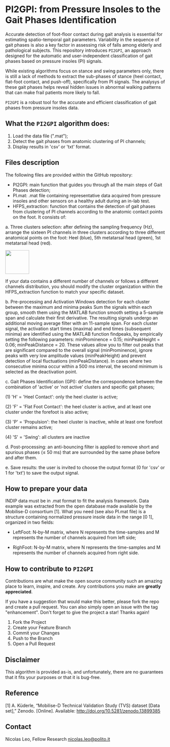 # PI2GPI: from Pressure Insoles to the Gait Phases Identification

<p align="center">


Accurate detection of foot-floor contact during gait analysis is essential for estimating spatio-temporal gait parameters. Variability in the sequence of gait phases is also a key factor in assessing risk of falls among elderly and pathological subjects. This repository introduces ```PI2GPI```, an approach designed for the automatic and user-independent classification of gait phases based on pressure insoles (PI) signals.

While existing algorithms focus on stance and swing parameters only, there is still a lack of methods to extract the sub-phases of stance (heel contact, flat-foot contact, and push-off), specifically from PI signals. The analysys of these gait phases helps reveal hidden issues in abnormal walking patterns that can make frail patients more likely to fall. 

```PI2GPI``` is a robust tool for the accurate and efficient classification of gait phases from pressure insoles data.


## What the ```PI2GPI``` algorithm does:
1.	Load the data file (".mat");
2.	Detect the gait phases from anatomic clustering of PI channels;
3.	Display results in 'csv' or 'txt' format.

## Files description
The following files are provided within the GitHub repository:
- PI2GPI: main function that guides you through all the main steps of Gait Phases detection;
- PI.mat: .mat file containing representative data acquired from pressure insoles and other sensors on a healthy adult during an in-lab test.
- HFPS_extraction: function that contains the detection of gait phases from clustering of PI channels according to the anatomic contact points on the foot. It consists of:</p>
</p>
  a. Three clusters selection: after defining the sampling frequency (Hz), arrange the sixteen PI channels in three clusters according to three different anatomical points on the foot: Heel (blue), 5th metatarsal head (green), 1st metatarsal head (red). </p>
<img  src="https://github.com/Biolab-PoliTO/PI-GaPhI/blob/main/PI_clusters.jpg" width="75"/> </p>
If your data contains a different number of channels or follows a different channels distribution, you should modify the cluster organization within the HFPS_extraction function to match your specific dataset. </p>
  b. Pre-processing and Activation Windows detection for each cluster between the maximum and minima peaks
Sum the signals within each group, smooth them using the MATLAB function smooth setting a 5-sample span and calculate their first derivative. The resulting signals undergo an additional moving average filter with an 11-sample span. For each cluster signal, the activation start times (maxima) and end times (subsequent minima) are identified using the MATLAB function findpeaks, by empirically setting the following parameters:  minProminence = 0.15; minPeakHeight = 0.06; minPeakDistance = 20. These values allow you to filter out peaks that are significant compared to the overall signal (minProminence), ignore peaks with very low amplitude values (minPeakHeight) and prevent detection of local fluctuations (minPeakDistance).  In cases where two consecutive minima occur within a 500 ms interval, the second minimum is selected as the deactivation point. </p>
  c. Gait Phases Identification (GPI): define the correspondence between the combination of 'active' or 'not active' clusters and  specific gait phases; </p>
      (1)	'H' = 'Heel Contact': only the heel cluster is active;</p>
      (2)	'F' = 'Flat Foot Contact': the heel cluster is active, and at least one cluster under the forefoot is also active;</p>
      (3)	'P' = 'Propulsion': the heel cluster is inactive, while at least one forefoot cluster remains active;</p>
      (4) 'S' = 'Swing': all clusters are inactive</p>
  d. Post-processing: an anti-bouncing filter is applied to remove short and spurious phases (≤ 50 ms) that are surrounded by the same phase before and after them. </p>
  e. Save results: the user is invited to choose the output format (0 for 'csv' or 1 for 'txt') to save the output signal. 


## How to prepare your data
INDIP data must be in .mat format to fit the analysis framework. Data example was extracted from the open database made available by the Mobilise-D consortium [1].  What you need (see also PI.mat file) is a structure containing normalized pressure insole data in the range [0 1], organized in two fields: </p> 
- LeftFoot: N-by-M matrix, where N represents the time-samples and M represents the number of channels acquired from left side;</p>
- RighFoot: N-by-M matrix, where N represents the time-samples and M represents the number of channels acquired from right side. </p>



## How to contribute to ```PI2GPI```
Contributions are what make the open source community such an amazing place to learn, inspire, and create. Any contributions you make are **greatly appreciated**.

If you have a suggestion that would make this better, please fork the repo and create a pull request. You can also simply open an issue with the tag "enhancement".
Don't forget to give the project a star! Thanks again!
1. Fork the Project
2. Create your Feature Branch
3. Commit your Changes
4. Push to the Branch
5. Open a Pull Request

## Disclaimer
This algorithm is provided as-is, and unfortunately, there are no guarantees that it fits your purposes or that it is bug-free.


## Reference
[1] A. Küderle, “Mobilise-D Technical Validation Study (TVS) dataset [Data set],” Zenodo. [Online]. Available: http://doi.org/10.5281/zenodo.13899385


## Contact
Nicolas Leo, Fellow Research
nicolas.leo@polito.it
